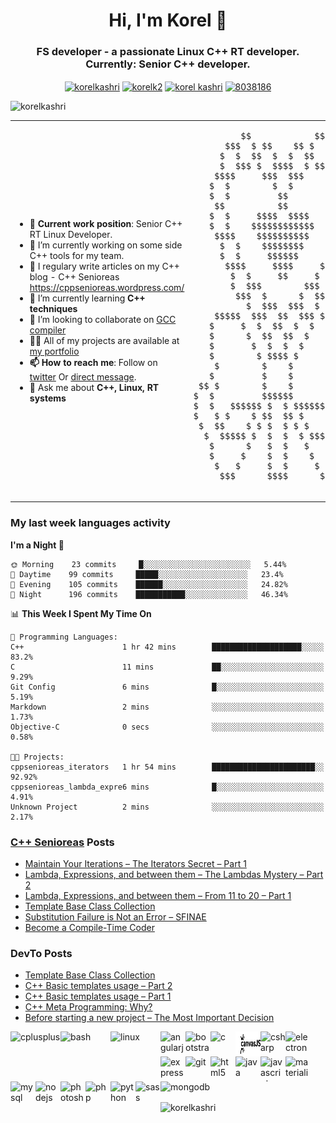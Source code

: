 <h1 align="center">Hi, I'm Korel 👋</h1>
<h3 align="center">FS developer - a passionate Linux C++ RT developer.<br>Currently: Senior C++ developer.</h3>

<p align="center">
<a href="https://dev.to/korelkashri" target="blank"><img align="center" src="https://cdn.jsdelivr.net/npm/simple-icons@3.0.1/icons/dev-dot-to.svg" alt="korelkashri" height="30" width="30" /></a>
<a href="https://twitter.com/korelk2" target="blank"><img align="center" src="https://cdn.jsdelivr.net/npm/simple-icons@3.0.1/icons/twitter.svg" alt="korelk2" height="30" width="30" /></a>
<a href="https://www.linkedin.com/in/korel-kashri-330b41162/" target="blank"><img align="center" src="https://cdn.jsdelivr.net/npm/simple-icons@3.0.1/icons/linkedin.svg" alt="korel kashri" height="30" width="30" /></a>
<a href="https://stackoverflow.com/users/8038186" target="blank"><img align="center" src="https://cdn.jsdelivr.net/npm/simple-icons@3.0.1/icons/stackoverflow.svg" alt="8038186" height="30" width="30" /></a>
</p>

<p align="left"> <img src="https://komarev.com/ghpvc/?username=korelkashri" alt="korelkashri" /> </p>

<table border="0">
    <tbody>
        <td>
            <ul>
                <li><b>💼 Current work position</b>: Senior C++ RT Linux Developer.</li>
                <li>🔭 I’m currently working on some side C++ tools for my team.</li>
                <li>📝 I regulary write articles on my C++ blog - C++ Senioreas <a href="https://cppsenioreas.wordpress.com/">https://cppsenioreas.wordpress.com/</a></li>
                <li>🌱 I’m currently learning <b>C++ techniques</b></li>
                <li>👯 I’m looking to collaborate on <a href="https://github.com/gcc-mirror/gcc">GCC compiler</a></li>
                <li>👨‍💻 All of my projects are available at <a href="https://korel-kashri-portfolio.herokuapp.com/">my portfolio</a></li>
                <li><b>📫 How to reach me</b>: Follow on <a href="https://twitter.com/intent/user?&region=follow&screen_name=KorelK2&tw_p=followbutton">twitter</a> Or <a href="mailto:korelkashri@gmail.com">direct message</a>.</li>
                <li>💬 Ask me about <b>C++, Linux, RT systems</b></li>
            </ul>
        </td>
        <td>
            <pre>
         $$            $$
      $$$  $ $$    $$ $  $$$
     $  $  $$  $  $  $$  $  $
     $  $$$ $  $$$$  $ $$$ $$
    $$$$     $$$  $$$     $$$$
   $  $        $  $        $  $
   $  $         $$         $  $
    $$          $$          $$
   $  $     $$$$  $$$$     $  $
   $  $    $$$$$$$$$$$$    $  $
    $$$$    $$$$$$$$$$    $$$$
     $  $    $$$$$$$$    $  $
     $  $     $$$$$$     $  $
      $$$$     $$$$     $$$$
       $  $     $$     $  $
       $  $$$        $$$  $
        $$$  $      $  $$$
          $  $$$  $$$  $
    $$$$$  $$$  $$  $$$ $$$$
   $     $  $  $$  $  $     $
   $      $  $$  $$  $      $
   $       $  $  $  $       $
   $        $ $$$$ $        $
    $        $    $        $
   $         $    $         $
 $$ $        $    $        $ $$
$  $         $$$$$$         $  $
$  $   $$$$$$ $  $ $$$$$$   $  $
$   $ $    $ $$  $$ $    $ $   $
 $  $$    $ $ $  $ $ $    $$  $
  $  $$$$$ $  $  $  $ $$$$$  $
   $      $   $  $   $      $
   $     $    $  $    $     $
    $   $     $  $     $   $
     $$$      $$$$      $$
            </pre>
        </td>
    </tbody>
</table>


### My last week languages activity
<!--START_SECTION:waka-->
**I'm a Night 🦉** 

```text
🌞 Morning    23 commits     █░░░░░░░░░░░░░░░░░░░░░░░░   5.44% 
🌆 Daytime    99 commits     █████░░░░░░░░░░░░░░░░░░░░   23.4% 
🌃 Evening    105 commits    ██████░░░░░░░░░░░░░░░░░░░   24.82% 
🌙 Night      196 commits    ███████████░░░░░░░░░░░░░░   46.34%

```


📊 **This Week I Spent My Time On** 

```text
💬 Programming Languages: 
C++                      1 hr 42 mins        ████████████████████░░░░░   83.2% 
C                        11 mins             ██░░░░░░░░░░░░░░░░░░░░░░░   9.29% 
Git Config               6 mins              █░░░░░░░░░░░░░░░░░░░░░░░░   5.19% 
Markdown                 2 mins              ░░░░░░░░░░░░░░░░░░░░░░░░░   1.73% 
Objective-C              0 secs              ░░░░░░░░░░░░░░░░░░░░░░░░░   0.58%

🐱‍💻 Projects: 
cppsenioreas_iterators   1 hr 54 mins        ███████████████████████░░   92.92% 
cppsenioreas_lambda_expre6 mins              █░░░░░░░░░░░░░░░░░░░░░░░░   4.91% 
Unknown Project          2 mins              ░░░░░░░░░░░░░░░░░░░░░░░░░   2.17%

```


<!--END_SECTION:waka-->

### [C++ Senioreas](https://cppsenioreas.wordpress.com/) Posts
<!-- CPP-SENIOREAS-POSTS:START -->
- [Maintain Your Iterations – The Iterators Secret – Part 1](https://cppsenioreas.wordpress.com/2020/09/21/maintain-your-iterations-the-iterators-secret-part-1/)
- [Lambda, Expressions, and between them – The Lambdas Mystery – Part 2](https://cppsenioreas.wordpress.com/2020/09/13/lambda-expressions-and-between-them-the-lambdas-mystery-part-2/)
- [Lambda, Expressions, and between them – From 11 to 20 – Part 1](https://cppsenioreas.wordpress.com/2020/09/07/lambda-expressions-and-between-them-from-cpp11-to-cpp20-part-1/)
- [Template Base Class Collection](https://cppsenioreas.wordpress.com/2020/08/30/template-base-class-collection/)
- [Substitution Failure is Not an Error – SFINAE](https://cppsenioreas.wordpress.com/2020/08/27/substitution-failure-is-not-an-error-sfinae/)
- [Become a Compile-Time Coder](https://cppsenioreas.wordpress.com/2020/08/23/become-a-compile-time-coder/)
<!-- CPP-SENIOREAS-POSTS:END -->

### DevTo Posts
<!-- DevTo-POSTS:START -->
- [Template Base Class Collection](https://dev.to/korelkashri/template-base-class-collection-2jel)
- [C++ Basic templates usage – Part 2](https://dev.to/korelkashri/basic-templates-usage-part-2-1had)
- [C++ Basic templates usage – Part 1](https://dev.to/korelkashri/basic-templates-usage-part-1-g1i)
- [C++ Meta Programming: Why?](https://dev.to/korelkashri/c-meta-programming-why-4249)
- [Before starting a new project – The Most Important Decision](https://dev.to/korelkashri/before-starting-a-new-project-the-most-important-decision-31c5)
<!-- DevTo-POSTS:END -->

<p align="left">
         <img align="left" src="https://devicons.github.io/devicon/devicon.git/icons/cplusplus/cplusplus-original.svg" alt="cplusplus" width="80" height="80"/>
         <img align="left" src="https://www.vectorlogo.zone/logos/gnu_bash/gnu_bash-icon.svg" alt="bash" width="80" height="80"/>
         <img align="left" src="https://devicons.github.io/devicon/devicon.git/icons/linux/linux-original.svg" alt="linux" width="80" height="80"/>
         <img align="left" src="https://devicons.github.io/devicon/devicon.git/icons/angularjs/angularjs-original.svg" alt="angularjs" width="40" height="40"/>
         <img align="left" src="https://devicons.github.io/devicon/devicon.git/icons/bootstrap/bootstrap-plain.svg" alt="bootstrap" width="40" height="40"/>
         <img align="left" src="https://devicons.github.io/devicon/devicon.git/icons/c/c-original.svg" alt="c" width="40" height="40"/>
         <img align="left" src="https://raw.githubusercontent.com/Hardik0307/Hardik0307/master/assets/canvasjs-charts.svg" alt="canvasjs" width="40" height="40"/>
         <img align="left" align="left" src="https://devicons.github.io/devicon/devicon.git/icons/csharp/csharp-original.svg" alt="csharp" width="40" height="40"/>
         <img align="left" src="https://devicons.github.io/devicon/devicon.git/icons/electron/electron-original.svg" alt="electron" width="40" height="40"/>
         <img align="left" src="https://devicons.github.io/devicon/devicon.git/icons/express/express-original-wordmark.svg" alt="express" width="40" height="40"/> 
         <img align="left" src="https://www.vectorlogo.zone/logos/git-scm/git-scm-icon.svg" alt="git" width="40" height="40"/>
         <img align="left" src="https://devicons.github.io/devicon/devicon.git/icons/html5/html5-original-wordmark.svg" alt="html5" width="40" height="40"/>
         <img align="left" src="https://devicons.github.io/devicon/devicon.git/icons/java/java-original-wordmark.svg" alt="java" width="40" height="40"/>
         <img align="left" src="https://devicons.github.io/devicon/devicon.git/icons/javascript/javascript-original.svg" alt="javascript" width="40" height="40"/>
         <img align="left" src="https://raw.githubusercontent.com/prplx/svg-logos/5585531d45d294869c4eaab4d7cf2e9c167710a9/svg/materialize.svg" alt="materialize" width="40" height="40"/>
         <img src="https://devicons.github.io/devicon/devicon.git/icons/mongodb/mongodb-original-wordmark.svg" alt="mongodb" width="40" height="40"/>
         <img align="left" src="https://devicons.github.io/devicon/devicon.git/icons/mysql/mysql-original-wordmark.svg" alt="mysql" width="40" height="40"/> 
         <img align="left" src="https://devicons.github.io/devicon/devicon.git/icons/nodejs/nodejs-original-wordmark.svg" alt="nodejs" width="40" height="40"/>
         <img align="left" src="https://devicons.github.io/devicon/devicon.git/icons/photoshop/photoshop-plain.svg" alt="photoshop" width="40" height="40"/>
         <img align="left" src="https://devicons.github.io/devicon/devicon.git/icons/php/php-original.svg" alt="php" width="40" height="40"/>
         <img align="left" src="https://devicons.github.io/devicon/devicon.git/icons/python/python-original.svg" alt="python" width="40" height="40"/>
         <img align="left" src="https://devicons.github.io/devicon/devicon.git/icons/sass/sass-original.svg" alt="sass" width="40" height="40"/>
         <br>
</p>
<!--<p>
         <img align="right" src="https://github-readme-stats.vercel.app/api/top-langs/?username=korelkashri&layout=compact&hide=html" alt="korelkashri" />
</p>-->
<p><img align="center" src="https://github-readme-stats.vercel.app/api?username=korelkashri&show_icons=true" alt="korelkashri" /></p>
